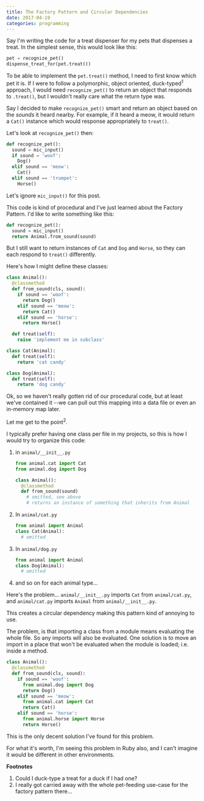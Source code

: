 ```yaml
---
title: The Factory Pattern and Circular Dependencies
date: 2017-04-19
categories: programming
---
```


Say I'm writing the code for a treat dispenser for my pets that dispenses a
treat. In the simplest sense, this would look like this:

```python
pet = recognize_pet()
dispense_treat_for(pet.treat())
```

To be able to implement the `pet.treat()` method, I need to first know which pet
it is. If I were to follow a polymorphic, object oriented, duck-typed<sup>1</sup>
approach, I would need `recognize_pet()` to return an object that responds to `.treat()`,
but I wouldn't really care what the return type was.

Say I decided to make `recognize_pet()` smart and return an object based on the _sounds_
it heard nearby. For example, if it heard a meow, it would return a `Cat()` instance which
would response appropriately to `treat()`.

Let's look at `recognize_pet()` then:

```python
def recognize_pet():
  sound = mic_input()
  if sound = 'woof':
    Dog()
  elif sound == 'meow':
    Cat()
  elif sound == 'trumpet':
    Horse()
```

Let's ignore `mic_input()` for this post.

This code is kind of procedural and I've just learned about the Factory Pattern. I'd
like to write something like this:

```python
def recognize_pet():
  sound = mic_input()
  return Animal.from_sound(sound)
```

But I still want to return instances of `Cat` and `Dog` and `Horse`, so they
can each respond to `treat()` differently.

Here's how I might define these classes:

```python
class Animal():
  @classmethod
  def from_sound(cls, sound):
    if sound == 'woof':
      return Dog()
    elif sound == 'meow':
      return Cat()
    elif sound == 'horse':
      return Horse()

  def treat(self):
    raise 'implement me in subclass'

class Cat(Animal):
  def treat(self):
    return 'cat candy'

class Dog(Animal):
  def treat(self):
    return 'dog candy'
```

Ok, so we haven't really gotten rid of our procedural code, but at least we've
contained it --we can pull out this mapping into a data file or even an in-memory
map later.

Let me get to the point<sup>2</sup>.

I typically prefer having one class per file in my projects, so this is how I would
try to organize this code:

1. in `animal/__init__.py`

    ```python
    from animal.cat import Cat
    from animal.dog import Dog

    class Animal():
      @classmethod
      def from_sound(sound)
        # omitted, see above
        # returns an instance of something that inherits from Animal
    ```
1. In `animal/cat.py`

    ```python
    from animal import Animal
    class Cat(Animal):
      # omitted
    ```
1. In `animal/dog.py`

    ```python
    from animal import Animal
    class Dog(Animal):
      # omitted
    ```
1. and so on for each animal type...

Here's the problem... `animal/__init__.py` imports `Cat` from `animal/cat.py`, and
`animal/cat.py` imports `Animal` from `animal/__init__.py`.

This creates a circular dependency making this pattern kind of annoying to use.

The problem, is that importing a class from a module means evaluating the
whole file. So any imports will also be evaluated. One solution is to move an
import in a place that won't be evaluated when the module is loaded; i.e. inside
a method.

```python
class Animal():
  @classmethod
  def from_sound(cls, sound):
    if sound == 'woof':
      from animal.dog import Dog
      return Dog()
    elif sound == 'meow':
      from animal.cat import Cat
      return Cat()
    elif sound == 'horse':
      from animal.horse import Horse
      return Horse()
```

This is the only decent solution I've found for this problem.

For what it's worth, I'm seeing this problem in Ruby also, and I can't imagine it would be
different in other environments.

**Footnotes**

1. Could I duck-type a treat for a duck if I had one?
1. I really got carried away with the whole pet-feeding use-case for the factory pattern there...
